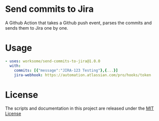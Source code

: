 # Send commits to Jira

A Github Action that takes a Github push event, parses the commits and sends them to Jira one by one.

# Usage

```yaml
- uses: worksome/send-commits-to-jira@1.0.0
  with:
    commits: [{"message":"JIRA-123 Testing"},{...}]
    jira-webhook: https://automation.atlassian.com/pro/hooks/token
```

# License

The scripts and documentation in this project are released under the [MIT License](LICENSE)
